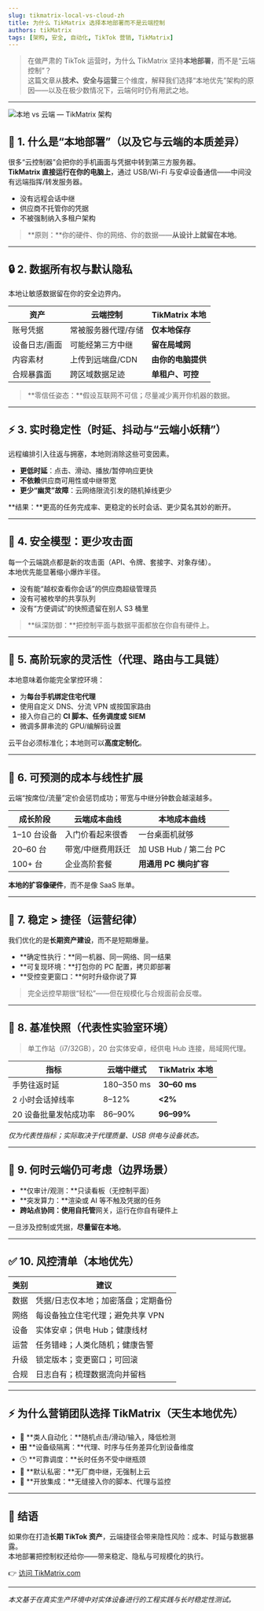 ```yaml
---
slug: tikmatrix-local-vs-cloud-zh
title: 为什么 TikMatrix 选择本地部署而不是云端控制
authors: tikMatrix
tags: [架构, 安全, 自动化, TikTok 营销, TikMatrix]
---
```


> 在做严肃的 TikTok 运营时，为什么 TikMatrix 坚持**本地部署**，而不是“云端控制”？  
> 这篇文章从**技术、安全与运营**三个维度，解释我们选择“本地优先”架构的原因——以及在极少数情况下，云端何时仍有用武之地。

<!-- truncate -->
---
![本地 vs 云端 — TikMatrix 架构](/img/blog/tikmatrix-local-vs-cloud.webp)

## 🧭 1. 什么是“本地部署”（以及它与云端的本质差异）

很多“云控制器”会把你的手机画面与凭据中转到第三方服务器。  
**TikMatrix 直接运行在你的电脑上**，通过 USB/Wi-Fi 与安卓设备通信——中间没有远端指挥/转发服务器。

- 没有远程会话中继
- 供应商不托管你的凭据
- 不被强制纳入多租户架构

> **原则：**你的硬件、你的网络、你的数据——**从设计上就留在本地**。

---

## 🔒 2. 数据所有权与默认隐私

本地让敏感数据留在你的安全边界内。

| 资产 | 云端控制 | TikMatrix 本地 |
|---|---|---|
| 账号凭据 | 常被服务器代理/存储 | **仅本地保存** |
| 设备日志/画面 | 可能经第三方中继 | **留在局域网** |
| 内容素材 | 上传到远端盘/CDN | **由你的电脑提供** |
| 合规暴露面 | 跨区域数据足迹 | **单租户、可控** |

> **零信任姿态：**假设互联网不可信；尽量减少离开你机器的数据。

---

## ⚡ 3. 实时稳定性（时延、抖动与“云端小妖精”）

远程编排引入往返与拥塞，本地则消除这些可变因素。

- **更低时延**：点击、滑动、播放/暂停响应更快  
- **不依赖**供应商可用性或中继带宽  
- **更少“幽灵”故障**：云网络限流引发的随机掉线更少

**结果：**更高的任务完成率、更稳定的长时会话、更少莫名其妙的断开。

---

## 🧱 4. 安全模型：更少攻击面

每一个云端跳点都是新的攻击面（API、令牌、套接字、对象存储）。  
本地优先能显著缩小爆炸半径。

- 没有能“越权查看你会话”的供应商超级管理员  
- 没有可被枚举的共享队列  
- 没有“方便调试”的快照遗留在别人 S3 桶里

> **纵深防御：**把控制平面与数据平面都放在你自有硬件上。

---

## 🧰 5. 高阶玩家的灵活性（代理、路由与工具链）

本地意味着你能完全掌控环境：

- 为**每台手机绑定住宅代理**  
- 使用自定义 DNS、分流 VPN 或按国家路由  
- 接入你自己的 **CI 脚本、任务调度或 SIEM**  
- 微调多屏串流的 GPU/编解码设置

云平台必须标准化；本地则可以**高度定制化**。

---

## 💸 6. 可预测的成本与线性扩展

云端“按席位/流量”定价会惩罚成功；带宽与中继分钟数会越滚越多。

| 成长阶段 | 云端成本曲线 | 本地成本曲线 |
|---|---|---|
| 1–10 台设备 | 入门价看起来很香 | 一台桌面机就够 |
| 20–60 台 | 带宽/中继费用跃迁 | 加 USB Hub / 第二台 PC |
| 100+ 台 | 企业高阶套餐 | **用通用 PC 横向扩容** |

**本地的扩容像硬件**，而不是像 SaaS 账单。

---

## 📏 7. 稳定 > 捷径（运营纪律）

我们优化的是**长期资产建设**，而不是短期爆量。

- **确定性执行：**同一机器、同一网络、同一结果  
- **可复现环境：**打包你的 PC 配置，拷贝即部署  
- **受控变更窗口：**何时升级你说了算

> 完全远控早期很“轻松”——但在规模化与合规面前会反噬。

---

## 🧪 8. 基准快照（代表性实验室环境）

> 单工作站（i7/32GB），20 台实体安卓，经供电 Hub 连接，局域网代理。

| 指标 | 云端中继式 | TikMatrix 本地 |
|---|---|---|
| 手势往返时延 | 180–350 ms | **30–60 ms** |
| 2 小时会话掉线率 | 8–12% | **&lt;2%** |
| 20 设备批量发帖成功率 | 86–90% | **96–99%** |

*仅为代表性指标；实际取决于代理质量、USB 供电与设备状态。*

---

## 🧩 9. 何时云端仍可考虑（边界场景）

- **仅审计/观测：**只读看板（无控制平面）  
- **突发算力：**渲染或 AI 等不触及凭据的任务  
- **跨站点协同：**使用**自托管**网关，运行在你自有硬件上

一旦涉及控制或凭据，**尽量留在本地**。

---

## ✅ 10. 风控清单（本地优先）

| 类别 | 建议 |
|---|---|
| 数据 | 凭据/日志仅本地；加密落盘；定期备份 |
| 网络 | 每设备独立住宅代理；避免共享 VPN |
| 设备 | 实体安卓；供电 Hub；健康线材 |
| 运营 | 任务错峰；人类化随机；健康告警 |
| 升级 | 锁定版本；变更窗口；可回滚 |
| 合规 | 日志自有；梳理数据流向并留档 |

---

## ⚡ 为什么营销团队选择 TikMatrix（天生本地优先）

- 🧠 **类人自动化：**随机点击/滑动/输入，降低检测  
- 🎛️ **设备级隔离：**代理、时序与任务差异化到设备维度  
- 🕒 **可靠调度：**长时任务不受中继瓶颈  
- 🔐 **默认私密：**无厂商中继，无强制上云  
- 🧩 **开放集成：**无缝接入你的脚本、代理与监控

---

## 🏁 结语

如果你在打造**长期 TikTok 资产**，云端捷径会带来隐性风险：成本、时延与数据暴露。  
本地部署把控制权还给你——带来稳定、隐私与可规模化的执行。

👉 [访问 TikMatrix.com](https://www.tikmatrix.com)

---

*本文基于在真实生产环境中对实体设备进行的工程实践与长时稳定性测试。*
